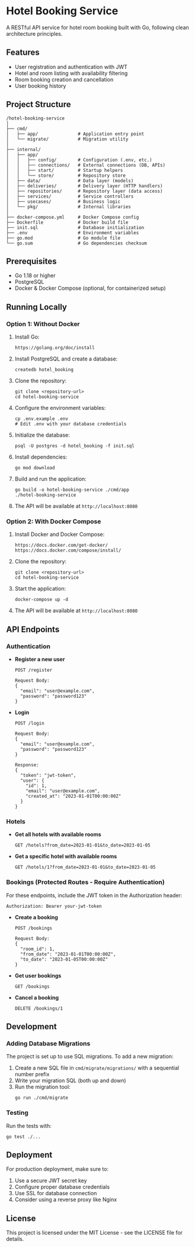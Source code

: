 # Hotel Booking Service

A RESTful API service for hotel room booking built with Go, following clean architecture principles.

## Features

- User registration and authentication with JWT
- Hotel and room listing with availability filtering
- Room booking creation and cancellation
- User booking history

## Project Structure

```
/hotel-booking-service
│
├── cmd/
│   ├── app/               # Application entry point
│   └── migrate/           # Migration utility
│
├── internal/
│   ├── app/
│   │   ├── config/        # Configuration (.env, etc.)
│   │   ├── connections/   # External connections (DB, APIs)
│   │   ├── start/         # Startup helpers
│   │   └── store/         # Repository store
│   ├── data/              # Data layer (models)
│   ├── deliveries/        # Delivery layer (HTTP handlers)
│   ├── repositories/      # Repository layer (data access)
│   ├── services/          # Service controllers
│   ├── usecases/          # Business logic
│   └── pkg/               # Internal libraries
│
├── docker-compose.yml     # Docker Compose config
├── Dockerfile             # Docker build file
├── init.sql               # Database initialization
├── .env                   # Environment variables
├── go.mod                 # Go module file
└── go.sum                 # Go dependencies checksum
```

## Prerequisites

- Go 1.18 or higher
- PostgreSQL
- Docker & Docker Compose (optional, for containerized setup)

## Running Locally

### Option 1: Without Docker

1. Install Go:
   ```
   https://golang.org/doc/install
   ```

2. Install PostgreSQL and create a database:
   ```
   createdb hotel_booking
   ```

3. Clone the repository:
   ```
   git clone <repository-url>
   cd hotel-booking-service
   ```

4. Configure the environment variables:
   ```
   cp .env.example .env
   # Edit .env with your database credentials
   ```

5. Initialize the database:
   ```
   psql -U postgres -d hotel_booking -f init.sql
   ```

6. Install dependencies:
   ```
   go mod download
   ```

7. Build and run the application:
   ```
   go build -o hotel-booking-service ./cmd/app
   ./hotel-booking-service
   ```

8. The API will be available at `http://localhost:8080`

### Option 2: With Docker Compose

1. Install Docker and Docker Compose:
   ```
   https://docs.docker.com/get-docker/
   https://docs.docker.com/compose/install/
   ```

2. Clone the repository:
   ```
   git clone <repository-url>
   cd hotel-booking-service
   ```

3. Start the application:
   ```
   docker-compose up -d
   ```

4. The API will be available at `http://localhost:8080`

## API Endpoints

### Authentication

- **Register a new user**
  ```
  POST /register
  
  Request Body:
  {
    "email": "user@example.com",
    "password": "password123"
  }
  ```

- **Login**
  ```
  POST /login
  
  Request Body:
  {
    "email": "user@example.com",
    "password": "password123"
  }
  
  Response:
  {
    "token": "jwt-token",
    "user": {
      "id": 1,
      "email": "user@example.com",
      "created_at": "2023-01-01T00:00:00Z"
    }
  }
  ```

### Hotels

- **Get all hotels with available rooms**
  ```
  GET /hotels?from_date=2023-01-01&to_date=2023-01-05
  ```

- **Get a specific hotel with available rooms**
  ```
  GET /hotels/1?from_date=2023-01-01&to_date=2023-01-05
  ```

### Bookings (Protected Routes - Require Authentication)

For these endpoints, include the JWT token in the Authorization header:
```
Authorization: Bearer your-jwt-token
```

- **Create a booking**
  ```
  POST /bookings
  
  Request Body:
  {
    "room_id": 1,
    "from_date": "2023-01-01T00:00:00Z",
    "to_date": "2023-01-05T00:00:00Z"
  }
  ```

- **Get user bookings**
  ```
  GET /bookings
  ```

- **Cancel a booking**
  ```
  DELETE /bookings/1
  ```

## Development

### Adding Database Migrations

The project is set up to use SQL migrations. To add a new migration:

1. Create a new SQL file in `cmd/migrate/migrations/` with a sequential number prefix
2. Write your migration SQL (both up and down)
3. Run the migration tool:
   ```
   go run ./cmd/migrate
   ```

### Testing

Run the tests with:
```
go test ./...
```

## Deployment

For production deployment, make sure to:

1. Use a secure JWT secret key
2. Configure proper database credentials
3. Use SSL for database connection
4. Consider using a reverse proxy like Nginx

## License

This project is licensed under the MIT License - see the LICENSE file for details.
